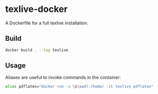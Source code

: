 # texlive-docker

A Dockerfile for a full texlive installation.

## Build

```sh
docker build . --tag texlive
```

## Usage

Aliases are useful to invoke commands in the container:

```sh
alias pdflatex="docker run -v \$(pwd):/home/ -it texlive pdflatex"
```
